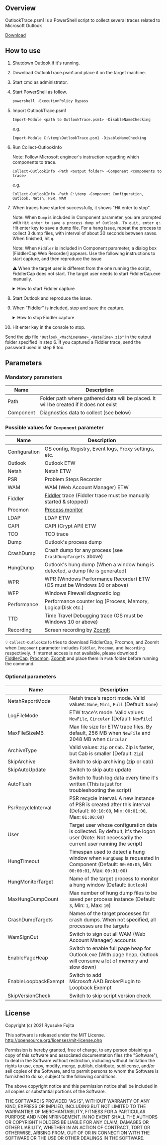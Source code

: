 ﻿## Overview

OutlookTrace.psm1 is a PowerShell script to collect several traces related to Microsoft Outlook

[Download](https://github.com/jpmessaging/OutlookTrace/releases/download/v2023-06-22/OutlookTrace.psm1)

## How to use

1.  Shutdown Outlook if it's running.
2.  Download OutlookTrace.psm1 and place it on the target machine.
3.  Start cmd as administrator.
4.  Start PowerShell as follow.

    ```PowerShell
    powershell -ExecutionPolicy Bypass
    ```

5.  Import OutlookTrace.psm1

    ```
    Import-Module <path to OutlookTrace.psm1> -DisableNameChecking
    ```

    e.g.

    ```
    Import-Module C:\temp\OutlookTrace.psm1 -DisableNameChecking
    ```

6.  Run Collect-OutlookInfo

    Note: Follow Microsoft engineer's instruction regarding which components to trace.

    ```
    Collect-OutlookInfo -Path <output folder> -Component <components to trace>
    ```

    e.g.

    ```
    Collect-OutlookInfo -Path C:\temp -Component Configuration, Outlook, Netsh, PSR, WAM
    ```

7.  When traces have started successfully, it shows "Hit enter to stop".

    Note: When `Dump` is included in Component parameter, you are prompted with `Hit enter to save a process dump of Outlook. To quit, enter q:`. Hit enter key to save a dump file. For a hang issue, repeat the process to collect 3 dump files, with interval of about 30 seconds between saves. When finished, hit `q`.

    Note: When `Fiddler` is included in Component parameter, a dialog box [FiddlerCap Web Recorder] appears. Use the following instructions to start capture, and then reproduce the issue

    ⚠️ When the target user is different from the one running the script, FiddlerCap does not start. The target user needs to start FiddlerCap.exe manually.

    <details>
        <summary>How to start Fiddler capture</summary>
        
    1. Check [Decrypt HTTPS traffic]
    2. When the following explanation appears, read it and click [OK].

        ```
        HTTPS decryption will enable your debugging buddy to see the raw traffic sent via the HTTPS protocol.

        This feature works by decrypting SSL traffic and reencrypting it using a locally generated certificate. FiddlerCap will generate this certificate and remove it when you close this tool.
        You may choose to temporarily install this certificate in the Trusted store to avoid warnings from your browser or client application.
        ```

    3.  Click [Yes] on the following security warning.

        ```
        You are about to install a certificate from a certification authority (CA) claiming to represent:

        DO_NOT_TRUST_FiddlerRoot

        Windows cannot validate that the certificate is actually from "DO_NOT_TRUST_FiddlerRoot". You should confirm its origin by contacting "DO_NOT_TRUST_FiddlerRoot". The following number will assist you in this process:

        Thumbprint (sha1): ***

        Warning:
        If you install this root certificate, Windows will automatically trust any certificate issued by this CA. Installing a certificate with an unconfirmed thumbprint is a security risk. If you click "Yes" you acknowledge this risk.

        Do you want to install this certificate?
        ```

    4.  Click [1. Start capture].

        If a web browser starts automatically, you can close the browser.

    </details>

8.  Start Outlook and reproduce the issue.
9.  When "Fiddler" is included, stop and save the capture.

    <details>
    <summary>How to stop Fiddler capture</summary>

    1.  Click [2. Stop Capture].
    2.  Click [3. Save Capture].
    3.  In [Save as type], select `Password-Protected Capture (*.saz)`.
    4.  Save the capture in the folder with GUID name created under "Path" parameter you specified in Collect-OutloookInfo.
    5.  Close the [FiddlerCap Web Recorder] dialog box.

        If the following dialog appears, click [Yes].

        ```
        Do you want to DELETE the following certificate from the Root Store?

        Subject : DO_NOT_TRUST_FiddlerRoot, DO_NOT_TRUST, Created by http://www.fiddler2.com
        Issuer : Self Issued
        Time Validity : ***
        Serial Number : ***
        Thumbprint (sha1) : ***
        Thumbprint (md5) : ***
        ```

    </details>

10. Hit enter key in the console to stop.

Send the zip file `"Outlook_<MachineName>_<DateTime>.zip"` in the output folder specified in step 6.
If you captured a Fiddler trace, send the password used in step 8 too.

## Parameters

### Mandatory parameters

| Name      | Description                                                                             |
| --------- | --------------------------------------------------------------------------------------- |
| Path      | Folder path where gathered data will be placed. It will be created if it does not exist |
| Component | Diagnostics data to collect (see below)                                                 |

### Possible values for `Component` parameter

| Name          | Description                                                                                                    |
| ------------- | -------------------------------------------------------------------------------------------------------------- |
| Configuration | OS config, Registry, Event logs, Proxy settings, etc.                                                          |
| Outlook       | Outlook ETW                                                                                                    |
| Netsh         | Netsh ETW                                                                                                      |
| PSR           | Problem Steps Recorder                                                                                         |
| WAM           | WAM (Web Account Manager) ETW                                                                                  |
| Fiddler       | [Fiddler](https://www.telerik.com/fiddler/fiddlercap) trace (Fiddler trace must be manually started & stopped) |
| Procmon       | [Process monitor](https://docs.microsoft.com/en-us/sysinternals/downloads/procmon)                             |
| LDAP          | LDAP ETW                                                                                                       |
| CAPI          | CAPI (Crypt API) ETW                                                                                           |
| TCO           | TCO trace                                                                                                      |
| Dump          | Outlook's process dump                                                                                         |
| CrashDump     | Crash dump for any process (see `CrashDumpTargets` above)                                                      |
| HungDump      | Outlook's hung dump (When a window hung is detected, a dump file is generated)                                 |
| WPR           | WPR (Windows Performance Recorder) ETW (OS must be Windows 10 or above)                                        |
| WFP           | Windows Firewall diagnostic log                                                                                |
| Performance   | Performance counter log (Process, Memory, LogicalDisk etc.)                                                    |
| TTD           | Time Travel Debugging trace (OS must be Windows 10 or above)                                                   |
| Recording     | Screen recording by [ZoomIt](https://download.sysinternals.com/files/ZoomIt.zip)                               |

💡 `Collect-OutlookInfo` tries to download FiddlerCap, Procmon, and ZoomIt when `Component` parameter includes `Fiddler`, `Procmon`, and `Recording` respectively. If Internet access is not available, please download [FiddlerCap](https://telerik-fiddler.s3.amazonaws.com/fiddler/FiddlerCapSetup.exe), [Procmon](https://download.sysinternals.com/files/ProcessMonitor.zip), [ZoomIt](https://download.sysinternals.com/files/ZoomIt.zip) and place them in `Path` folder before running the command.

### Optional parameters

| Name                 | Description                                                                                                                                    |
| -------------------  | ---------------------------------------------------------------------------------------------------------------------------------------------- |
| NetshReportMode      | Netsh trace's report mode. Valid values: `None`, `Mini`, `Full` (Default: `None`)                                                              |
| LogFileMode          | ETW trace's mode. Valid values: `NewFile`, `Circular` (Default: `NewFile`)                                                                     |
| MaxFileSizeMB        | Max file size for ETW trace files. By default, 256 MB when `NewFile` and 2048 MB when `Circular`                                               |
| ArchiveType          | Valid values: `Zip` or `Cab`. Zip is faster, but Cab is smaller (Default: `Zip`)                                                               |
| SkipArchive          | Switch to skip archiving (zip or cab)                                                                                                          |
| SkipAutoUpdate       | Switch to skip auto update                                                                                                                     |
| AutoFlush            | Switch to flush log data every time it's written (This is just for troubleshooting the script)                                                 |
| PsrRecycleInterval   | PSR recycle interval. A new instance of PSR is created after this interval (Default: `00:10:00`, Min: `00:01:00`, Max: `01:00:00`)             |
| User                 | Target user whose configuration data is collected. By default, it's the logon user (Note: Not necessarily the current user running the script) |
| HungTimeout          | Timespan used to detect a hung window when `HungDump` is requested in Component (Default: `00:00:05`, Min: `00:00:01`, Max: `00:01:00`)        |
| HungMonitorTarget    | Name of the target process to monitor a hung window (Default: `Outlook`)                                                                       |
| MaxHungDumpCount     | Max number of hung dump files to be saved per process instance (Default: `3`, Min: `1`, Max: `10`)                                             |
| CrashDumpTargets     | Names of the target processes for crash dumps. When not specified, all processes are the targets                                               |
| WamSignOut           | Switch to sign out all WAM (Web Account Manager) accounts                                                                                      |
| EnablePageHeap       | Switch to enable full page heap for Outlook.exe (With page heap, Outlook will consume a lot of memory and slow down)                           |
| EnableLoopbackExempt | Switch to add Microsoft.AAD.BrokerPlugin to Loopback Exempt                                                                                    |
| SkipVersionCheck     | Switch to skip script version check                                                                                                            |

## License

Copyright (c) 2021 Ryusuke Fujita

This software is released under the MIT License.  
http://opensource.org/licenses/mit-license.php

Permission is hereby granted, free of charge, to any person obtaining a copy of this software and associated documentation files (the "Software"), to deal in the Software without restriction, including without limitation the rights to use, copy, modify, merge, publish, distribute, sublicense, and/or sell copies of the Software, and to permit persons to whom the Software is furnished to do so, subject to the following conditions:

The above copyright notice and this permission notice shall be included in all copies or substantial portions of the Software.

THE SOFTWARE IS PROVIDED "AS IS", WITHOUT WARRANTY OF ANY KIND, EXPRESS OR IMPLIED, INCLUDING BUT NOT LIMITED TO THE WARRANTIES OF MERCHANTABILITY, FITNESS FOR A PARTICULAR PURPOSE AND NONINFRINGEMENT. IN NO EVENT SHALL THE AUTHORS OR COPYRIGHT HOLDERS BE LIABLE FOR ANY CLAIM, DAMAGES OR OTHER LIABILITY, WHETHER IN AN ACTION OF CONTRACT, TORT OR OTHERWISE, ARISING FROM, OUT OF OR IN CONNECTION WITH THE SOFTWARE OR THE USE OR OTHER DEALINGS IN THE SOFTWARE.
